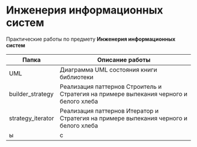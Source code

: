 # Инженерия информационных систем 
Практические работы по предмету __Инженерия информационных систем__

Папка              | Описание работы
------------------ | -------------
UML                | Диаграмма UML состояния книги библиотеки 
builder_strategy   | Реализация паттернов Строитель и Стратегия на примере выпекания черного и белого хлеба
strategy_iterator  | Реализация паттернов Итератор и Стратегия на примере выпекания черного и белого хлеба
ы                  | c

